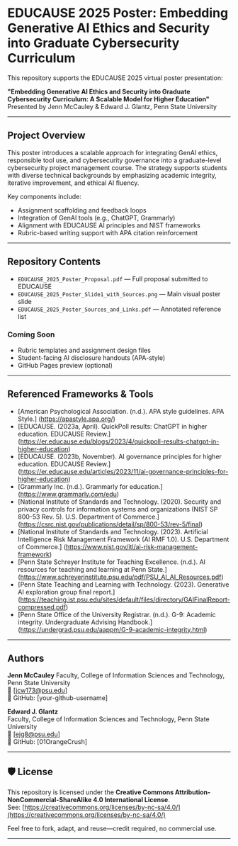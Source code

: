 
# EDUCAUSE 2025 Poster: Embedding Generative AI Ethics and Security into Graduate Cybersecurity Curriculum

This repository supports the EDUCAUSE 2025 virtual poster presentation:

**"Embedding Generative AI Ethics and Security into Graduate Cybersecurity Curriculum: A Scalable Model for Higher Education"**  
Presented by Jenn McCauley & Edward J. Glantz, Penn State University

---

## Project Overview

This poster introduces a scalable approach for integrating GenAI ethics, responsible tool use, and cybersecurity governance into a graduate-level cybersecurity project management course. The strategy supports students with diverse technical backgrounds by emphasizing academic integrity, iterative improvement, and ethical AI fluency.

Key components include:
- Assignment scaffolding and feedback loops
- Integration of GenAI tools (e.g., ChatGPT, Grammarly)
- Alignment with EDUCAUSE AI principles and NIST frameworks
- Rubric-based writing support with APA citation reinforcement

---

## Repository Contents

- `EDUCAUSE_2025_Poster_Proposal.pdf` — Full proposal submitted to EDUCAUSE
- `EDUCAUSE_2025_Poster_Slide1_with_Sources.png` — Main visual poster slide
- `EDUCAUSE_2025_Poster_Sources_and_Links.pdf` — Annotated reference list

### Coming Soon
- Rubric templates and assignment design files
- Student-facing AI disclosure handouts (APA-style)
- GitHub Pages preview (optional)

---

## Referenced Frameworks & Tools

- [American Psychological Association. (n.d.). APA style guidelines. APA Style.]
(https://apastyle.apa.org/)
- [EDUCAUSE. (2023a, April). QuickPoll results: ChatGPT in higher education. EDUCAUSE Review.]
(https://er.educause.edu/blogs/2023/4/quickpoll-results-chatgpt-in-higher-education)
- [EDUCAUSE. (2023b, November). AI governance principles for higher education. EDUCAUSE Review.]
(https://er.educause.edu/articles/2023/11/ai-governance-principles-for-higher-education)
- [Grammarly Inc. (n.d.). Grammarly for education.]
(https://www.grammarly.com/edu)
- [National Institute of Standards and Technology. (2020). Security and privacy controls for information systems and organizations (NIST SP 800-53 Rev. 5). U.S. Department of Commerce.]
(https://csrc.nist.gov/publications/detail/sp/800-53/rev-5/final)
- [National Institute of Standards and Technology. (2023). Artificial Intelligence Risk Management Framework (AI RMF 1.0). U.S. Department of Commerce.]
(https://www.nist.gov/itl/ai-risk-management-framework)
- [Penn State Schreyer Institute for Teaching Excellence. (n.d.). AI resources for teaching and learning at Penn State.]
(https://www.schreyerinstitute.psu.edu/pdf/PSU_AI_AI_Resources.pdf)
- [Penn State Teaching and Learning with Technology. (2023). Generative AI exploration group final report.]
(https://teaching.ist.psu.edu/sites/default/files/directory/GAIFinalReport-compressed.pdf)
- [Penn State Office of the University Registrar. (n.d.). G-9: Academic integrity. Undergraduate Advising Handbook.]
(https://undergrad.psu.edu/aappm/G-9-academic-integrity.html)

---

## Authors

**Jenn McCauley** 
Faculty, College of Information Sciences and Technology, Penn State University  
📧 [jcw173@psu.edu]  
🔗 GitHub: [your-github-username]

**Edward J. Glantz**  
Faculty, College of Information Sciences and Technology, Penn State University  
📧 [ejg8@psu.edu]  
🔗 GitHub: [01OrangeCrush]

---

## 🛡️ License

This repository is licensed under the **Creative Commons Attribution-NonCommercial-ShareAlike 4.0 International License**.  
See: [https://creativecommons.org/licenses/by-nc-sa/4.0/](https://creativecommons.org/licenses/by-nc-sa/4.0/)

Feel free to fork, adapt, and reuse—credit required, no commercial use.

---

